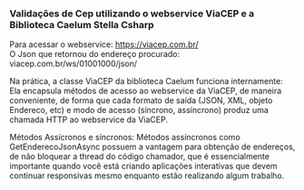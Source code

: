### Validações de Cep utilizando o webservice ViaCEP e a Biblioteca Caelum Stella Csharp

Para acessar o webservice: https://viacep.com.br/  
 O Json que retornou do endereço procurado: viacep.com.br/ws/01001000/json/

Na prática, a classe ViaCEP da biblioteca Caelum funciona internamente:
Ela encapsula métodos de acesso ao webservice da ViaCEP, de maneira conveniente, de forma que cada formato de saída (JSON, XML, objeto Endereco, etc) e modo de acesso (síncrono, assíncrono) produz uma chamada HTTP ao webservice da ViaCEP.

Métodos Assícronos e síncronos:
Métodos assíncronos como GetEnderecoJsonAsync possuem a vantagem para obtenção de endereços, de não bloquear a thread do código chamador, que é essencialmente importante quando você está criando aplicações interativas que devem continuar responsivas mesmo enquanto estão realizando algum trabalho.
